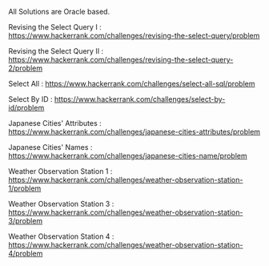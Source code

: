 
All Solutions are Oracle based.


Revising the Select Query I : https://www.hackerrank.com/challenges/revising-the-select-query/problem

Revising the Select Query II : https://www.hackerrank.com/challenges/revising-the-select-query-2/problem

Select All : https://www.hackerrank.com/challenges/select-all-sql/problem

Select By ID : https://www.hackerrank.com/challenges/select-by-id/problem

Japanese Cities' Attributes : https://www.hackerrank.com/challenges/japanese-cities-attributes/problem

Japanese Cities' Names : https://www.hackerrank.com/challenges/japanese-cities-name/problem

Weather Observation Station 1 : https://www.hackerrank.com/challenges/weather-observation-station-1/problem

Weather Observation Station 3 : https://www.hackerrank.com/challenges/weather-observation-station-3/problem

Weather Observation Station 4 : https://www.hackerrank.com/challenges/weather-observation-station-4/problem


